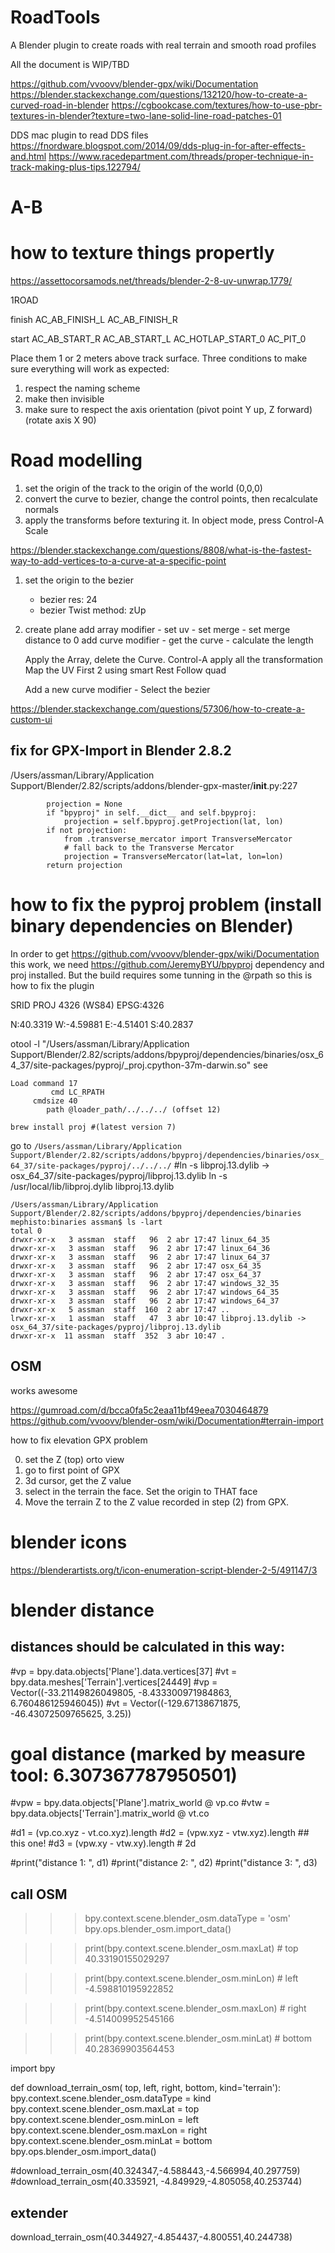 # RoadTools
A Blender plugin to create roads with real terrain and smooth road profiles

All the document is WIP/TBD

https://github.com/vvoovv/blender-gpx/wiki/Documentation
https://blender.stackexchange.com/questions/132120/how-to-create-a-curved-road-in-blender
https://cgbookcase.com/textures/how-to-use-pbr-textures-in-blender?texture=two-lane-solid-line-road-patches-01

DDS mac plugin to read DDS files
https://fnordware.blogspot.com/2014/09/dds-plug-in-for-after-effects-and.html
https://www.racedepartment.com/threads/proper-technique-in-track-making-plus-tips.122794/
# A-B


# how to texture things propertly
https://assettocorsamods.net/threads/blender-2-8-uv-unwrap.1779/

1ROAD

finish
AC_AB_FINISH_L
AC_AB_FINISH_R

start
AC_AB_START_R
AC_AB_START_L
AC_HOTLAP_START_0
AC_PIT_0

Place them 1 or 2 meters above track surface. Three conditions to make sure everything will work as expected:
1. respect the naming scheme
2. make then invisible
3. make sure to respect the axis orientation (pivot point Y up, Z forward) (rotate axis X 90)

# Road modelling

1) set the origin of the track to the origin of the world (0,0,0)
2) convert the curve to bezier, change the control points, then recalculate normals
3) apply the transforms before texturing it. In object mode, press Control-A Scale


https://blender.stackexchange.com/questions/8808/what-is-the-fastest-way-to-add-vertices-to-a-curve-at-a-specific-point


1) set the origin to the bezier
    - bezier res: 24
    - bezier Twist method: zUp

2) create plane
    add array modifier
        - set uv
        - set merge
        - set merge distance to 0
    add curve modifier
        - get the curve
        - calculate the length

    Apply the Array, delete the Curve.
    Control-A apply all the transformation
    Map the UV
    First 2 using smart
    Rest Follow quad

    Add a new curve modifier
        - Select the bezier

https://blender.stackexchange.com/questions/57306/how-to-create-a-custom-ui


## fix for GPX-Import in Blender 2.8.2


/Users/assman/Library/Application Support/Blender/2.82/scripts/addons/blender-gpx-master/__init__.py:227

```
        projection = None
        if "bpyproj" in self.__dict__ and self.bpyproj:
            projection = self.bpyproj.getProjection(lat, lon)
        if not projection:
            from .transverse_mercator import TransverseMercator
            # fall back to the Transverse Mercator
            projection = TransverseMercator(lat=lat, lon=lon)
        return projection
```



# how to fix the pyproj problem (install binary dependencies on Blender)

In order to get https://github.com/vvoovv/blender-gpx/wiki/Documentation this work, we need https://github.com/JeremyBYU/bpyproj dependency
and proj installed. But the build requires some tunning in the @rpath so this is how to fix the plugin

SRID PROJ 4326 (WS84)
EPSG:4326

N:40.3319
W:-4.59881
E:-4.51401
S:40.2837



 otool -l "/Users/assman/Library/Application Support/Blender/2.82/scripts/addons/bpyproj/dependencies/binaries/osx_64_37/site-packages/pyproj/_proj.cpython-37m-darwin.so"
 see
 ```
 Load command 17
          cmd LC_RPATH
      cmdsize 40
         path @loader_path/../../../ (offset 12)
```

```
brew install proj #(latest version 7)
```

go to `/Users/assman/Library/Application Support/Blender/2.82/scripts/addons/bpyproj/dependencies/binaries/osx_64_37/site-packages/pyproj/../../../`
#ln -s libproj.13.dylib -> osx_64_37/site-packages/pyproj/libproj.13.dylib
ln -s /usr/local/lib/libproj.dylib libproj.13.dylib
```
/Users/assman/Library/Application Support/Blender/2.82/scripts/addons/bpyproj/dependencies/binaries
mephisto:binaries assman$ ls -lart
total 0
drwxr-xr-x   3 assman  staff   96  2 abr 17:47 linux_64_35
drwxr-xr-x   3 assman  staff   96  2 abr 17:47 linux_64_36
drwxr-xr-x   3 assman  staff   96  2 abr 17:47 linux_64_37
drwxr-xr-x   3 assman  staff   96  2 abr 17:47 osx_64_35
drwxr-xr-x   3 assman  staff   96  2 abr 17:47 osx_64_37
drwxr-xr-x   3 assman  staff   96  2 abr 17:47 windows_32_35
drwxr-xr-x   3 assman  staff   96  2 abr 17:47 windows_64_35
drwxr-xr-x   3 assman  staff   96  2 abr 17:47 windows_64_37
drwxr-xr-x   5 assman  staff  160  2 abr 17:47 ..
lrwxr-xr-x   1 assman  staff   47  3 abr 10:47 libproj.13.dylib -> osx_64_37/site-packages/pyproj/libproj.13.dylib
drwxr-xr-x  11 assman  staff  352  3 abr 10:47 .
```

## OSM

works awesome

https://gumroad.com/d/bcca0fa5c2eaa11bf49eea7030464879
https://github.com/vvoovv/blender-osm/wiki/Documentation#terrain-import


how to fix elevation GPX problem

0) set the Z (top) orto view
1) go to first point of GPX
2) 3d cursor, get the Z value
3) select in the terrain the face. Set the origin to THAT face
4) Move the terrain Z to the Z value recorded in step (2) from GPX.

# blender icons
https://blenderartists.org/t/icon-enumeration-script-blender-2-5/491147/3

# blender distance

## distances should be calculated in this way:

#vp = bpy.data.objects['Plane'].data.vertices[37]
#vt = bpy.data.meshes['Terrain'].vertices[24449]
#vp = Vector((-33.21149826049805, -8.433300971984863, 6.760486125946045))
#vt = Vector((-129.67138671875, -46.43072509765625, 3.25))
# goal distance (marked by measure tool: 6.307367787950501)

#vpw = bpy.data.objects['Plane'].matrix_world @ vp.co
#vtw = bpy.data.objects['Terrain'].matrix_world @ vt.co

#d1 = (vp.co.xyz - vt.co.xyz).length
#d2 = (vpw.xyz - vtw.xyz).length ## this one!
#d3 = (vpw.xy - vtw.xy).length # 2d

#print("distance 1: ", d1)
#print("distance 2: ", d2)
#print("distance 3: ", d3)

## call OSM
>>> bpy.context.scene.blender_osm.dataType = 'osm'
>>> bpy.ops.blender_osm.import_data()

>>> print(bpy.context.scene.blender_osm.maxLat) # top
40.33190155029297

>>> print(bpy.context.scene.blender_osm.minLon) # left
-4.598810195922852

>>> print(bpy.context.scene.blender_osm.maxLon) # right
-4.514009952545166

>>> print(bpy.context.scene.blender_osm.minLat) # bottom
40.28369903564453


import bpy

def download_terrain_osm( top, left, right, bottom, kind='terrain'):
    bpy.context.scene.blender_osm.dataType = kind
    bpy.context.scene.blender_osm.maxLat = top
    bpy.context.scene.blender_osm.minLon = left
    bpy.context.scene.blender_osm.maxLon = right
    bpy.context.scene.blender_osm.minLat = bottom
    bpy.ops.blender_osm.import_data()

#download_terrain_osm(40.324347,-4.588443,-4.566994,40.297759)
#download_terrain_osm(40.335921, -4.849929,-4.805058,40.253744)
## extender
download_terrain_osm(40.344927,-4.854437,-4.800551,40.244738)
